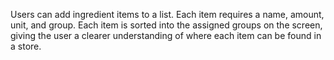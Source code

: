 Users can add ingredient items to a list. Each item requires a name, amount, unit, and group. Each item is sorted into the assigned groups on the screen, giving the user a clearer understanding of where each item can be found in a store. 
